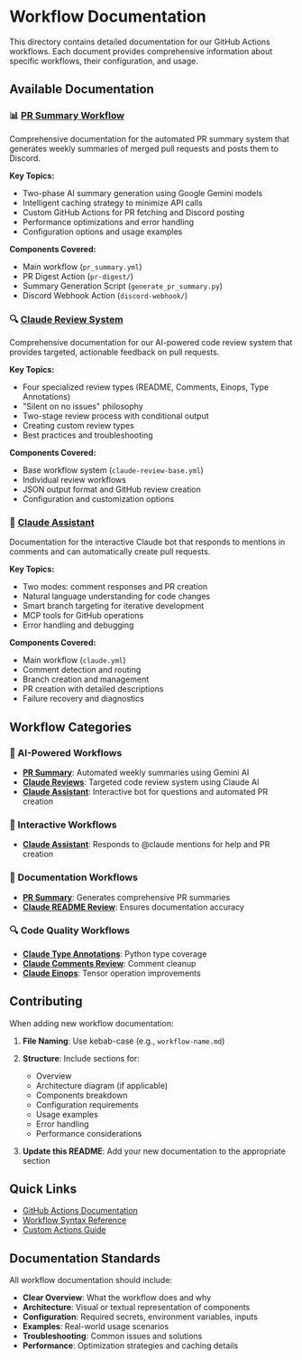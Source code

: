 # Workflow Documentation

This directory contains detailed documentation for our GitHub Actions workflows. Each document provides comprehensive information about specific workflows, their configuration, and usage.

## Available Documentation

### 📊 [PR Summary Workflow](./pr-summary.md)

Comprehensive documentation for the automated PR summary system that generates weekly summaries of merged pull requests and posts them to Discord.

**Key Topics:**
- Two-phase AI summary generation using Google Gemini models
- Intelligent caching strategy to minimize API calls
- Custom GitHub Actions for PR fetching and Discord posting
- Performance optimizations and error handling
- Configuration options and usage examples

**Components Covered:**
- Main workflow (`pr_summary.yml`)
- PR Digest Action (`pr-digest/`)
- Summary Generation Script (`generate_pr_summary.py`)
- Discord Webhook Action (`discord-webhook/`)

### 🔍 [Claude Review System](./claude-review-system.md)

Comprehensive documentation for our AI-powered code review system that provides targeted, actionable feedback on pull requests.

**Key Topics:**
- Four specialized review types (README, Comments, Einops, Type Annotations)
- "Silent on no issues" philosophy
- Two-stage review process with conditional output
- Creating custom review types
- Best practices and troubleshooting

**Components Covered:**
- Base workflow system (`claude-review-base.yml`)
- Individual review workflows
- JSON output format and GitHub review creation
- Configuration and customization options

### 🤖 [Claude Assistant](./claude-assistant.md)

Documentation for the interactive Claude bot that responds to mentions in comments and can automatically create pull requests.

**Key Topics:**
- Two modes: comment responses and PR creation
- Natural language understanding for code changes
- Smart branch targeting for iterative development
- MCP tools for GitHub operations
- Error handling and debugging

**Components Covered:**
- Main workflow (`claude.yml`)
- Comment detection and routing
- Branch creation and management
- PR creation with detailed descriptions
- Failure recovery and diagnostics

## Workflow Categories

### 🤖 AI-Powered Workflows
- **[PR Summary](./pr-summary.md)**: Automated weekly summaries using Gemini AI
- **[Claude Reviews](./claude-review-system.md)**: Targeted code review system using Claude AI
- **[Claude Assistant](./claude-assistant.md)**: Interactive bot for questions and automated PR creation

### 💬 Interactive Workflows
- **[Claude Assistant](./claude-assistant.md)**: Responds to @claude mentions for help and PR creation

### 📝 Documentation Workflows
- **[PR Summary](./pr-summary.md)**: Generates comprehensive PR summaries
- **[Claude README Review](./claude-review-system.md#1-📝-readme-accuracy-review)**: Ensures documentation accuracy

### 🔍 Code Quality Workflows
- **[Claude Type Annotations](./claude-review-system.md#4-🏷️-type-annotations-review)**: Python type coverage
- **[Claude Comments Review](./claude-review-system.md#2-💬-code-comments-review)**: Comment cleanup
- **[Claude Einops](./claude-review-system.md#3-🔄-einops-suggestions-review)**: Tensor operation improvements

## Contributing

When adding new workflow documentation:

1. **File Naming**: Use kebab-case (e.g., `workflow-name.md`)
2. **Structure**: Include sections for:
   - Overview
   - Architecture diagram (if applicable)
   - Components breakdown
   - Configuration requirements
   - Usage examples
   - Error handling
   - Performance considerations

3. **Update this README**: Add your new documentation to the appropriate section

## Quick Links

- [GitHub Actions Documentation](https://docs.github.com/en/actions)
- [Workflow Syntax Reference](https://docs.github.com/en/actions/reference/workflow-syntax-for-github-actions)
- [Custom Actions Guide](https://docs.github.com/en/actions/creating-actions)

## Documentation Standards

All workflow documentation should include:

- **Clear Overview**: What the workflow does and why
- **Architecture**: Visual or textual representation of components
- **Configuration**: Required secrets, environment variables, inputs
- **Examples**: Real-world usage scenarios
- **Troubleshooting**: Common issues and solutions
- **Performance**: Optimization strategies and caching details
